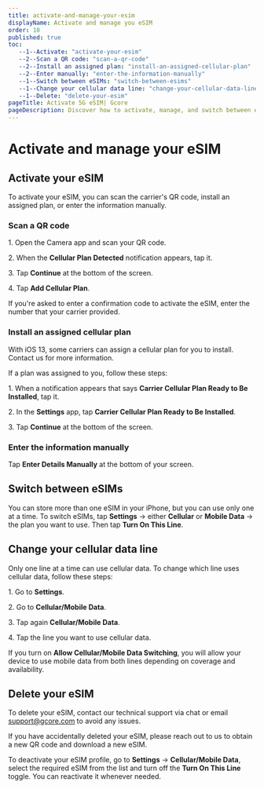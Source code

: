 ```yaml
---
title: activate-and-manage-your-esim
displayName: Activate and manage you eSIM
order: 10
published: true
toc:
   --1--Activate: "activate-your-esim"
   --2--Scan a QR code: "scan-a-qr-code"
   --2--Install an assigned plan: "install-an-assigned-cellular-plan"
   --2--Enter manually: "enter-the-information-manually"
   --1--Switch between eSIMs: "switch-between-esims"
   --1--Change your cellular data line: "change-your-cellular-data-line"
   --1--Delete: "delete-your-esim"
pageTitle: Activate 5G eSIM| Gcore
pageDescription: Discover how to activate, manage, and switch between eSIMs on your iPhone for seamless connectivity. Learn to delete or deactivate eSIM profiles.
---
```

# Activate and manage your eSIM 

## Activate your eSIM

To activate your eSIM, you can scan the carrier's QR code, install an assigned plan, or enter the information manually.

### Scan a QR code

1\. Open the Camera app and scan your QR code.

2\. When the **Cellular Plan Detected** notification appears, tap it.

3\. Tap **Continue** at the bottom of the screen.

4\. Tap **Add Cellular Plan**.

If you're asked to enter a confirmation code to activate the eSIM, enter the number that your carrier provided.

### Install an assigned cellular plan

With iOS 13, some carriers can assign a cellular plan for you to install. Contact us for more information.

If a plan was assigned to you, follow these steps: 

1\. When a notification appears that says **Carrier Cellular Plan Ready to Be Installed**, tap it.

2\. In the **Settings** app, tap **Carrier Cellular Plan Ready to Be Installed**.

3\. Tap **Continue** at the bottom of the screen.

### Enter the information manually

Tap **Enter Details Manually** at the bottom of your screen.

## Switch between eSIMs

You can store more than one eSIM in your iPhone, but you can use only one at a time. To switch eSIMs, tap **Settings** → either **Cellular** or **Mobile Data** → the plan you want to use. Then tap **Turn On This Line**.

## Change your cellular data line

Only one line at a time can use cellular data. To change which line uses cellular data, follow these steps: 

1\. Go to **Settings**.

2\. Go to **Cellular/Mobile Data**.

3\. Tap again **Cellular/Mobile Data**.

4\. Tap the line you want to use cellular data.

If you turn on **Allow Cellular/Mobile Data Switching**, you will allow your device to use mobile data from both lines depending on coverage and availability. 

## Delete your eSIM

To delete your eSIM, contact our technical support via chat or email [support@gcore.com](mailto:support@gcore.com) to avoid any issues.

If you have accidentally deleted your eSIM, please reach out to us to obtain a new QR code and download a new eSIM.

To deactivate your eSIM profile, go to **Settings** → **Cellular/Mobile Data**, select the required eSIM from the list and turn off the **Turn On This Line** toggle. You can reactivate it whenever needed.
